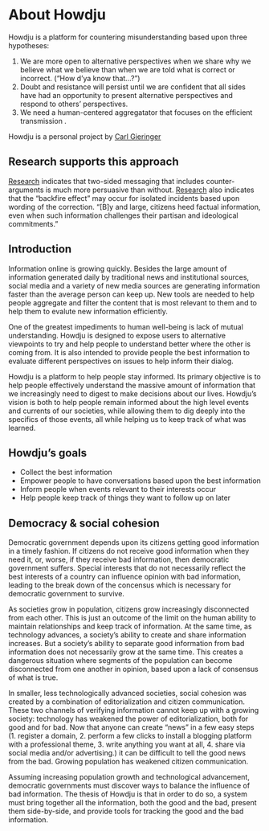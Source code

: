 # About Howdju

Howdju is a platform for countering misunderstanding based upon three hypotheses:

1. We are more open to alternative perspectives when we share why we believe what we believe than when we are told what
   is correct or incorrect. (“How d’ya know that…?”)
2. Doubt and resistance will persist until we are confident that all sides have had an opportunity to present alternative
   perspectives and respond to others’ perspectives.
3. We need a human-centered aggregatator that focuses on the efficient transmission .

Howdju is a personal project by [Carl Gieringer](https://twitter.com/carlgieringer)

## Research supports this approach

[Research](http://dx.doi.org/10.1080/23808985.1999.11678963 "Daniel J. O’Keefe (1999) How to Handle Opposing Arguments
in Persuasive Messages: A Meta-Analytic Review of the Effects of One-Sided and Two-Sided Messages, Annals of the
International Communication Association, 22:1, 209-249, DOI: 10.1080/23808985.1999.11678963") indicates that two-sided
messaging that includes counter-arguments is much more persuasive than without.
[Research](https://www.poynter.org/news/fact-checking-doesnt-backfire-new-study-suggests "Fact-checking doesn't
'backfire,' new study suggests, Alexios Mantzarlis, November 2, 2016 citing Wood, Thomas and Porter, Ethan, The Elusive
Backfire Effect: Mass Attitudes’ Steadfast Factual Adherence (December 31, 2017)") also indicates that the “backfire
effect” may occur for isolated incidents based upon wording of the correction. “[B]y and large, citizens heed factual
information, even when such information challenges their partisan and ideological commitments.”

## Introduction

Information online is growing quickly. Besides the large amount of information generated daily by traditional news and
institutional sources, social media and a variety of new media sources are generating information faster than the
average person can keep up. New tools are needed to help people aggregate and filter the content that is most relevant
to them and to help them to evalute new information efficiently.

One of the greatest impediments to human well-being is lack of mutual understanding. Howdju is designed to expose users
to alternative viewpoints to try and help people to understand better where the other is coming from. It is also
intended to provide people the best information to evaluate different perspectives on issues to help inform their
dialog.

Howdju is a platform to help people stay informed. Its primary objective is to help people effectively understand the
massive amount of information that we increasingly need to digest to make decisions about our lives. Howdju’s vision is
both to help people remain informed about the high level events and currents of our societies, while allowing them to
dig deeply into the specifics of those events, all while helping us to keep track of what was learned.

## Howdju’s goals

* Collect the best information
* Empower people to have conversations based upon the best information
* Inform people when events relevant to their interests occur
* Help people keep track of things they want to follow up on later

## Democracy & social cohesion

Democratic government depends upon its citizens getting good information in a timely fashion. If citizens do not receive
good information when they need it, or, worse, if they receive bad information, then democratic government suffers.
Special interests that do not necessarily reflect the best interests of a country can influence opinion with bad
information, leading to the break down of the concensus which is necessary for democratic government to survive.

As societies grow in population, citizens grow increasingly disconnected from each other. This is just an outcome of the
limit on the human ability to maintain relationships and keep track of information. At the same time, as technology
advances, a society’s ability to create and share information increases. But a society’s ability to separate good
information from bad information does not necessarily grow at the same time. This creates a dangerous situation where
segments of the population can become disconnected from one another in opinion, based upon a lack of consensus of what
is true.

In smaller, less technologically advanced societies, social cohesion was created by a combination of editorialization
and citizen communication. These two channels of verifying information cannot keep up with a growing society: technology
has weakened the power of editorialization, both for good and for bad. Now that anyone can create “news” in a few easy
steps (1. register a domain, 2. perform a few clicks to install a blogging platform with a professional theme, 3. write
anything you want at all, 4. share via social media and/or advertising.) it can be difficult to tell the good news from
the bad. Growing population has weakened citizen communication.

Assuming increasing population growth and technological advancement, democratic governments must discover ways to
balance the influence of bad information. The thesis of Howdju is that in order to do so, a system must bring together
all the information, both the good and the bad, present them side-by-side, and provide tools for tracking the good and
the bad information.
